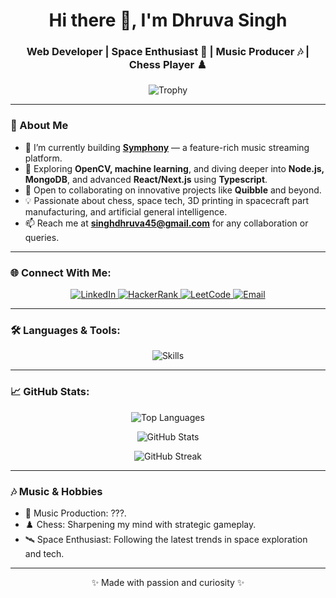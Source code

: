 <h1 align="center">Hi there 👋, I'm Dhruva Singh</h1>
<h3 align="center">Web Developer | Space Enthusiast 🚀 | Music Producer 🎶 | Chess Player ♟️</h3>

<p align="center">
  <img src="https://github-profile-trophy.vercel.app/?username=dhruvasingh12&theme=gruvbox&margin-w=15&margin-h=15" alt="Trophy" />
</p>

---

### 🚀 About Me

- 🌟 I’m currently building **[Symphony](https://github.com/DhruvaSingh12/Symphony)** — a feature-rich music streaming platform.
- 🌱 Exploring **OpenCV, machine learning**, and diving deeper into **Node.js, MongoDB**, and advanced **React/Next.js** using **Typescript**.
- 🤝 Open to collaborating on innovative projects like **Quibble** and beyond.
- 💡 Passionate about chess, space tech, 3D printing in spacecraft part manufacturing, and artificial general intelligence.
- 📫 Reach me at **singhdhruva45@gmail.com** for any collaboration or queries.

---

### 🌐 Connect With Me:

<p align="center">
  <a href="https://linkedin.com/in/dhruva-singh-685001280" target="_blank">
    <img src="https://img.shields.io/badge/LinkedIn-0077B5?logo=linkedin&logoColor=white&style=for-the-badge" alt="LinkedIn" />
  </a>
  <a href="https://www.hackerrank.com/ds1271" target="_blank">
    <img src="https://img.shields.io/badge/HackerRank-00EA64?logo=hackerrank&logoColor=white&style=for-the-badge" alt="HackerRank" />
  </a>
  <a href="https://www.leetcode.com/dhruvasingh" target="_blank">
    <img src="https://img.shields.io/badge/LeetCode-FFA116?logo=leetcode&logoColor=white&style=for-the-badge" alt="LeetCode" />
  </a>
  <a href="mailto:singhdhruva45@gmail.com">
    <img src="https://img.shields.io/badge/Email-D14836?logo=gmail&logoColor=white&style=for-the-badge" alt="Email" />
  </a>
</p>

---

### 🛠️ Languages & Tools:

<p align="center">
  <img src="https://skillicons.dev/icons?i=html,css,js,ts,react,nextjs,tailwind,git,github,python,cpp,java,c,postgresql,mongodb,linux,vercel" alt="Skills" />
</p>

---

### 📈 GitHub Stats:

<p align="center">
  <img src="https://github-readme-stats.vercel.app/api/top-langs?username=dhruvasingh12&show_icons=true&locale=en&layout=compact&theme=radical" alt="Top Languages" />
</p>

<p align="center">
  <img src="https://github-readme-stats.vercel.app/api?username=dhruvasingh12&show_icons=true&locale=en&theme=radical" alt="GitHub Stats" />
</p>

<p align="center">
  <img src="https://github-readme-streak-stats.herokuapp.com/?user=dhruvasingh12&theme=radical" alt="GitHub Streak" />
</p>

---

### 🎶 Music & Hobbies

- 🎹 Music Production: ???.
- ♟️ Chess: Sharpening my mind with strategic gameplay.
- 🛰️ Space Enthusiast: Following the latest trends in space exploration and tech.

---

<p align="center">✨ Made with passion and curiosity ✨</p>
